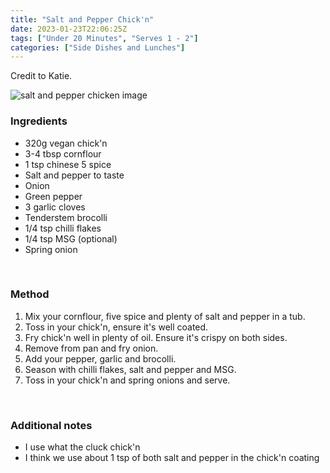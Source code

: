 ```yaml
---
title: "Salt and Pepper Chick'n"
date: 2023-01-23T22:06:25Z
tags: ["Under 20 Minutes", "Serves 1 - 2"]
categories: ["Side Dishes and Lunches"]
---
```

Credit to Katie.
&nbsp;

![salt and pepper chicken image](/chicken.jpg)

### Ingredients
* 320g vegan chick'n
* 3-4 tbsp cornflour
* 1 tsp chinese 5 spice
* Salt and pepper to taste
* Onion
* Green pepper
* 3 garlic cloves
* Tenderstem brocolli
* 1/4 tsp chilli flakes
* 1/4 tsp MSG (optional)
* Spring onion
&nbsp;

&nbsp;
### Method
1. Mix your cornflour, five spice and plenty of salt and pepper in a tub.
2. Toss in your chick'n, ensure it's well coated.
3. Fry chick'n well in plenty of oil. Ensure it's crispy on both sides.
4. Remove from pan and fry onion.
5. Add your pepper, garlic and brocolli.
6. Season with chilli flakes, salt and pepper and MSG.
7. Toss in your chick'n and spring onions and serve.
&nbsp;

&nbsp;
### Additional notes
* I use what the cluck chick'n
* I think we use about 1 tsp of both salt and pepper in the chick'n coating

